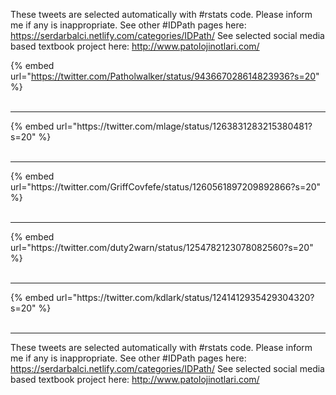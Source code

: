 

These tweets are selected automatically with #rstats code. Please inform me if any is inappropriate.
See other #IDPath pages here: https://serdarbalci.netlify.com/categories/IDPath/ 
See selected social media based textbook project here: http://www.patolojinotlari.com/

{% embed url="https://twitter.com/Patholwalker/status/943667028614823936?s=20" %}<br>
<br>
<hr>
{% embed url="https://twitter.com/mlage/status/1263831283215380481?s=20" %}<br>
<br>
<hr>
{% embed url="https://twitter.com/GriffCovfefe/status/1260561897209892866?s=20" %}<br>
<br>
<hr>
{% embed url="https://twitter.com/duty2warn/status/1254782123078082560?s=20" %}<br>
<br>
<hr>
{% embed url="https://twitter.com/kdlark/status/1241412935429304320?s=20" %}<br>
<br>
<hr>


These tweets are selected automatically with #rstats code. Please inform me if any is inappropriate.
See other #IDPath pages here: https://serdarbalci.netlify.com/categories/IDPath/ 
See selected social media based textbook project here: http://www.patolojinotlari.com/
